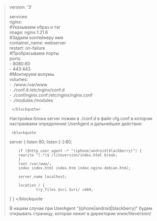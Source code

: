 <blockquote> 
version: '3'</br>

services:</br>
  nginx:</br>
    #Указываем образ и тэг</br>
    image: nginx:1.21.6</br>
    #Задаем контейнеру имя</br>
    container_name: webserver</br>
    restart: on-failure</br>
    #Пробрасываем порты</br>
    ports:</br>
      - 8080:80</br>
      - 443:443</br>
    #Монтируем волумы</br>
    volumes:</br>
     - ./www:/var/www</br>
     - ./conf.d:/etc/nginx/conf.d</br>
     - ./conf/nginx.conf:/etc/nginx/nginx.conf</br>
     - ./modules:/modules</br>
     
     </blockquote> 


Настройки блока server ложим в ./conf.d в файл cfg.conf в котором настраиваем определение UserAgent и дальнейшее действие:

     <blockquote
server {
        listen 80;
        listen [::]:80;

        if ($http_user_agent ~* "(iphone|android|blackberry)") {
        rewrite ^(.*)$ /liteversion/index.html break;
        }
        root /var/www/;
        index index.html index.htm index.nginx-debian.html;

        server_name localhost;

        location / {
                try_files $uri $uri/ =404;

}
}
     </blockquote
     
В нашем случае при  UserAgent "(iphone|android|blackberry)" будем открывать страницу, которая лежит в директории www/liteversion/

